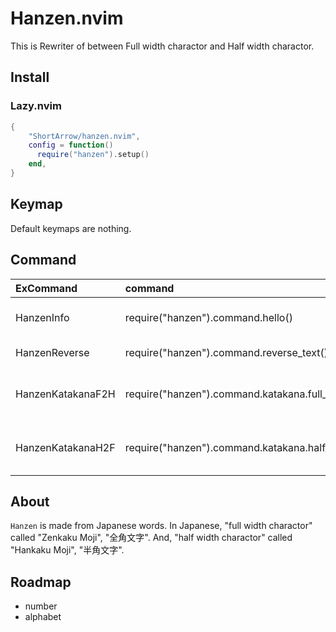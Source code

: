 # Hanzen.nvim

This is Rewriter of between Full width charactor and Half width charactor.

## Install

### Lazy.nvim

```lua
{
    "ShortArrow/hanzen.nvim",
    config = function()
      require("hanzen").setup()
    end,
}
```

## Keymap

Default keymaps are nothing.

## Command

<!-- markdownlint-disable MD013 -->
|ExCommand|command|description|
|:- |:- |:-:|
|HanzenInfo|require("hanzen").command.hello()|print("Hello, I am Hanzen!")|
|HanzenReverse|require("hanzen").command.reverse_text()| Rewrite text reversed |
|HanzenKatakanaF2H|require("hanzen").command.katakana.full_to_half()| Selected text full to half only katakana|
|HanzenKatakanaH2F|require("hanzen").command.katakana.half_to_full()| Selected text half to full only katakana|
<!-- markdownlint-enable MD013 -->

## About

`Hanzen` is made from Japanese words.
In Japanese, "full width charactor" called "Zenkaku Moji", "全角文字".
And, "half width charactor" called "Hankaku Moji", "半角文字".

## Roadmap

- number
- alphabet
